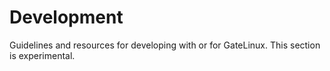 # Development

Guidelines and resources for developing with or for GateLinux. This section is experimental.
